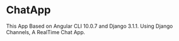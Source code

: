 # ChatApp

This App Based on Angular CLI 10.0.7 and Django 3.1.1.
Using Django Channels, A RealTime Chat App.